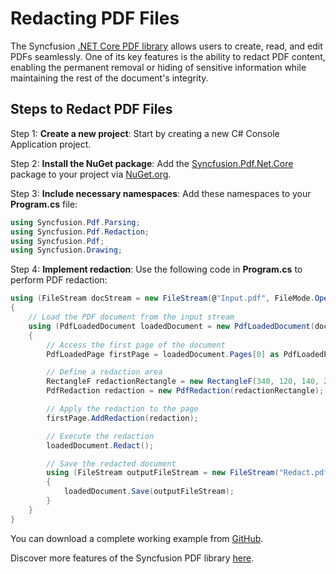 # Redacting PDF Files

The Syncfusion [.NET Core PDF library](https://www.syncfusion.com/document-processing/pdf-framework/net-core/pdf-library) allows users to create, read, and edit PDFs seamlessly. One of its key features is the ability to redact PDF content, enabling the permanent removal or hiding of sensitive information while maintaining the rest of the document's integrity.

## Steps to Redact PDF Files

Step 1: **Create a new project**: Start by creating a new C# Console Application project.

Step 2: **Install the NuGet package**: Add the [Syncfusion.Pdf.Net.Core](https://www.nuget.org/packages/Syncfusion.Pdf.Net.Core/) package to your project via [NuGet.org](https://www.nuget.org/).

Step 3: **Include necessary namespaces**: Add these namespaces to your **Program.cs** file:

   ```csharp
   using Syncfusion.Pdf.Parsing;
   using Syncfusion.Pdf.Redaction;
   using Syncfusion.Pdf;
   using Syncfusion.Drawing;
   ```

Step 4: **Implement redaction**: Use the following code in **Program.cs** to perform PDF redaction:

   ```csharp
   using (FileStream docStream = new FileStream(@"Input.pdf", FileMode.Open, FileAccess.Read))
   {
       // Load the PDF document from the input stream
       using (PdfLoadedDocument loadedDocument = new PdfLoadedDocument(docStream))
       {
           // Access the first page of the document
           PdfLoadedPage firstPage = loadedDocument.Pages[0] as PdfLoadedPage;

           // Define a redaction area
           RectangleF redactionRectangle = new RectangleF(340, 120, 140, 20);
           PdfRedaction redaction = new PdfRedaction(redactionRectangle);

           // Apply the redaction to the page
           firstPage.AddRedaction(redaction);

           // Execute the redaction
           loadedDocument.Redact();

           // Save the redacted document
           using (FileStream outputFileStream = new FileStream("Redact.pdf", FileMode.Create, FileAccess.ReadWrite))
           {
               loadedDocument.Save(outputFileStream);
           }
       }
   }
   ```

You can download a complete working example from [GitHub](https://github.com/SyncfusionExamples/PDF-Examples/tree/master/Redaction/Removing-sensitive-content-from-the-PDF-document/).

Discover more features of the Syncfusion PDF library [here](https://www.syncfusion.com/document-processing/pdf-framework/net-core).